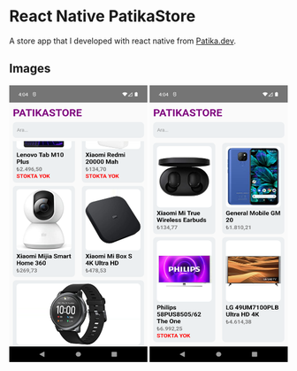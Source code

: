 # React Native PatikaStore

A store app that I developed with react native from [Patika.dev](https://app.patika.dev/).

## Images
<img src="Screenshot_1660147471.png" height="500" width="250"><img/>
<img src="Screenshot_1660147474.png" height="500" width="250"><img/>

